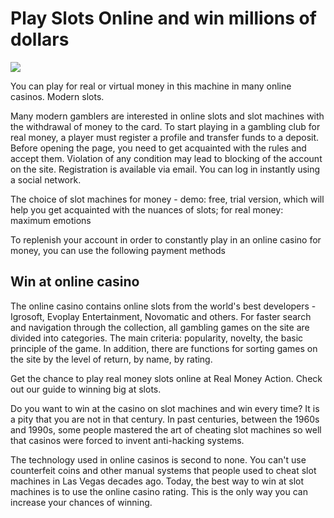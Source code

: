 # Play Slots Online and win millions of dollars

[![](https://i.ibb.co/qd2dCRr/casino.jpg)](http://playandclickcasinos.com/#win)

You can play for real or virtual money in this machine in many online casinos. Modern slots.

Many modern gamblers are interested in online slots and slot machines with the withdrawal of money to the card. To start playing in a gambling club for real money, a player must register a profile and transfer funds to a deposit. Before opening the page, you need to get acquainted with the rules and accept them. Violation of any condition may lead to blocking of the account on the site. Registration is available via email. You can log in instantly using a social network.

The choice of slot machines for money - demo: free, trial version, which will help you get acquainted with the nuances of slots; for real money: maximum emotions

To replenish your account in order to constantly play in an online casino for money, you can use the following payment methods


## Win at online casino

The online casino contains online slots from the world's best developers - Igrosoft, Evoplay Entertainment, Novomatic and others. For faster search and navigation through the collection, all gambling games on the site are divided into categories. The main criteria: popularity, novelty, the basic principle of the game. In addition, there are functions for sorting games on the site by the level of return, by name, by rating.

Get the chance to play real money slots online at Real Money Action. Check out our guide to winning big at slots.

Do you want to win at the casino on slot machines and win every time? It is a pity that you are not in that century. In past centuries, between the 1960s and 1990s, some people mastered the art of cheating slot machines so well that casinos were forced to invent anti-hacking systems.

The technology used in online casinos is second to none. You can't use counterfeit coins and other manual systems that people used to cheat slot machines in Las Vegas decades ago. Today, the best way to win at slot machines is to use the online casino rating. This is the only way you can increase your chances of winning.
